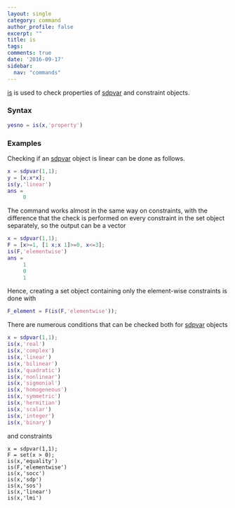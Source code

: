 ```yaml
---
layout: single
category: command
author_profile: false
excerpt: ""
title: is
tags:
comments: true
date: '2016-09-17'
sidebar:
  nav: "commands"
---
```


[is](/command/is) is used to check properties of [sdpvar](/command/sdpvar) and constraint objects.

### Syntax

````matlab
yesno = is(x,'property')
````

### Examples

Checking if an [sdpvar](/command/sdpvar) object is linear can be done as follows.

````matlab
x = sdpvar(1,1);
y = [x;x*x];
is(y,'linear')
ans =
     0
````

The command works almost in the same way on constraints, with the difference that the check is performed on every constraint in the set object separately, so the output can be a vector

````matlab
x = sdpvar(1,1);
F = [x>=1, [1 x;x 1]>=0, x<=3];
is(F,'elementwise')
ans =
     1
     0
     1
````

Hence, creating a set object containing only the element-wise constraints is done with

````matlab
F_element = F(is(F,'elementwise'));
````

There are numerous conditions that can be checked both for [sdpvar](/command/sdpvar) objects

````matlab
x = sdpvar(1,1);
is(x,'real')
is(x,'complex')
is(x,'linear')
is(x,'bilinear')
is(x,'quadratic')
is(x,'nonlinear')
is(x,'sigmonial')
is(x,'homogeneous')
is(x,'symmetric')
is(x,'hermitian')
is(x,'scalar')
is(x,'integer')
is(x,'binary')
````

and constraints

````matlabb
x = sdpvar(1,1);
F = set(x > 0);
is(x,'equality')
is(F,'elementwise')
is(x,'socc')
is(x,'sdp')
is(x,'sos')
is(x,'linear')
is(x,'lmi')
````

